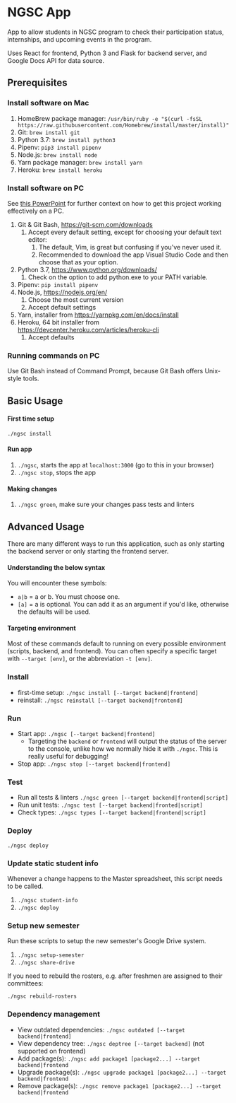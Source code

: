 # NGSC App
App to allow students in NGSC program to check their participation status, internships, and upcoming events in the program. 

Uses React for frontend, Python 3 and Flask for backend server, and Google Docs API for data source.

## Prerequisites

### Install software on Mac
1. HomeBrew package manager: `/usr/bin/ruby -e "$(curl -fsSL https://raw.githubusercontent.com/Homebrew/install/master/install)"`
1. Git: `brew install git`
1. Python 3.7: `brew install python3`
1. Pipenv: `pip3 install pipenv`
1. Node.js: `brew install node`
1. Yarn package manager: `brew install yarn`
1. Heroku: `brew install heroku`

### Install software on PC
See [this PowerPoint](https://docs.google.com/presentation/d/1pAoLLMqqH6JGG9ILwlhKMwVzUVzux9bFmZINPJWeW9Q/edit?usp=sharing) 
for further context on how to get this project working effectively on a PC.

1. Git & Git Bash, https://git-scm.com/downloads
    1. Accept every default setting, except for choosing your default text editor:
        1. The default, Vim, is great but confusing if you've never used it.
        1. Recommended to download the app Visual Studio Code and then choose that as your option.
1. Python 3.7, https://www.python.org/downloads/ 
    1. Check on the option to add python.exe to your PATH variable.
1. Pipenv: `pip install pipenv`
1. Node.js, https://nodejs.org/en/ 
    1. Choose the most current version
    1. Accept default settings
1. Yarn, installer from https://yarnpkg.com/en/docs/install
1. Heroku, 64 bit installer from https://devcenter.heroku.com/articles/heroku-cli
    1. Accept defaults
    
### Running commands on PC
Use Git Bash instead of Command Prompt, because Git Bash offers Unix-style tools.

## Basic Usage

#### First time setup
`./ngsc install`

#### Run app
1. `./ngsc`, starts the app at `localhost:3000` (go to this in your browser)
1. `./ngsc stop`, stops the app

#### Making changes
1. `./ngsc green`, make sure your changes pass tests and linters

## Advanced Usage
There are many different ways to run this application, such as only starting the backend server or only starting the frontend server.

#### Understanding the below syntax
You will encounter these symbols:
* `a|b` = a or b. You must choose one.
* `[a]` = a is optional. You can add it as an argument if you'd like, otherwise the defaults will be used. 

#### Targeting environment
Most of these commands default to running on every possible environment (scripts, backend, and frontend). 
You can often specify a specific target with `--target [env]`, or the abbreviation `-t [env]`.

### Install
* first-time setup: `./ngsc install [--target backend|frontend]`
* reinstall: `./ngsc reinstall [--target backend|frontend]`

### Run
* Start app: `./ngsc [--target backend|frontend]`
    * Targeting the `backend` or `frontend` will output the status of the server to the console, unlike how we normally 
    hide it with `./ngsc`. This is really useful for debugging!
* Stop app: `./ngsc stop [--target backend|frontend]`

### Test
* Run all tests & linters `./ngsc green [--target backend|frontend|script]`
* Run unit tests: `./ngsc test [--target backend|fronted|script]`
* Check types: `./ngsc types [--target backend|frontend|script]`


### Deploy
`./ngsc deploy`

### Update static student info
Whenever a change happens to the Master spreadsheet, this script needs to be called.

1. `./ngsc student-info`
1. `./ngsc deploy`

### Setup new semester
Run these scripts to setup the new semester's Google Drive system.

1. `./ngsc setup-semester`
1. `./ngsc share-drive`

If you need to rebuild the rosters, e.g. after freshmen are assigned to their committees:

`./ngsc rebuild-rosters`

### Dependency management
* View outdated dependencies: `./ngsc outdated [--target backend|frontend]`
* View dependency tree: `./ngsc deptree [--target backend]` (not supported on frontend)
* Add package(s): `./ngsc add package1 [package2...] --target backend|frontend`
* Upgrade package(s): `./ngsc upgrade package1 [package2...] --target backend|frontend`
* Remove package(s): `./ngsc remove package1 [package2...] --target backend|frontend`
